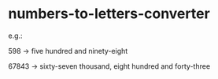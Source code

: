 # numbers-to-letters-converter

<p>e.g.:</p>
<p>598 -> five hundred and ninety-eight</p>
<p>67843 -> sixty-seven thousand, eight hundred and forty-three</p>
